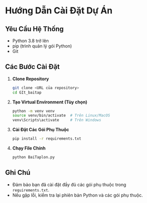 # Hướng Dẫn Cài Đặt Dự Án

## Yêu Cầu Hệ Thống
- Python 3.8 trở lên
- pip (trình quản lý gói Python)
- Git

## Các Bước Cài Đặt

1. **Clone Repository**
    ```bash
    git clone <URL của repository>
    cd GIt_baitap
    ```

2. **Tạo Virtual Environment (Tùy chọn)**
    ```bash
    python -m venv venv
    source venv/bin/activate  # Trên Linux/MacOS
    venv\Scripts\activate     # Trên Windows
    ```

3. **Cài Đặt Các Gói Phụ Thuộc**
    ```bash
    pip install -r requirements.txt
    ```

4. **Chạy File Chính**
    ```bash
    python BaiTaplon.py
    ```

## Ghi Chú
- Đảm bảo bạn đã cài đặt đầy đủ các gói phụ thuộc trong `requirements.txt`.
- Nếu gặp lỗi, kiểm tra lại phiên bản Python và các gói phụ thuộc.

